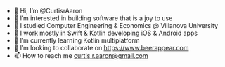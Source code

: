 - 👋 Hi, I’m @CurtisrAaron
- 👀 I’m interested in building software that is a joy to use
- 📔 I studied Computer Engineering & Economics @ Villanova University
- 🔨 I work mostly in Swift & Kotlin developing iOS & Android apps
- 🌱 I’m currently learning Kotlin multiplatform
- 💞️ I’m looking to collaborate on https://www.beerappear.com
- 📫 How to reach me curtis.r.aaron@gmail.com

<!---
CurtisrAaron/CurtisrAaron is a ✨ special ✨ repository because its `README.md` (this file) appears on your GitHub profile.
You can click the Preview link to take a look at your changes.
--->
